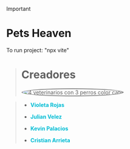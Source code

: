 >[!IMPORTANT]
> # Pets Heaven
> To run project: "npx vite"

> # Creadores
> <img style="border:2px solid gray; border-radius: 50%; object-fit:cover; object-position: center;" src="https://media.githubusercontent.com/media/Mogom/Imagenes_PetsHeaven/main/Fondos/NosotrosR.jpg" alt="4 veterinarios con 3 perros color cafe">

> * <p style="color:#00BCD4; font-weight:bold;">Violeta Rojas</p>
> * <p style="color:#00BCD4; font-weight:bold;">Julian Velez</p>
> * <p style="color:#00BCD4; font-weight:bold;">Kevin Palacios</p>
> * <p style="color:#00BCD4; font-weight:bold;">Cristian Arrieta</p>
